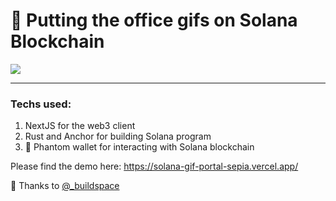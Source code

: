# 🚀 Putting the office gifs on Solana Blockchain 

![](assets/solana.gif)

---

### Techs used:
1. NextJS for the web3 client
2. Rust and Anchor for building Solana program
3. 👻 Phantom wallet for interacting with Solana blockchain

Please find the demo here: https://solana-gif-portal-sepia.vercel.app/



🦄 Thanks to [@_buildspace](https://twitter.com/_buildspace) 